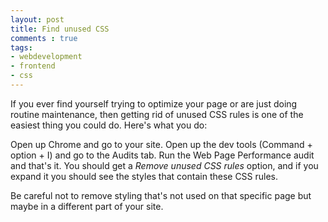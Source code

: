 ```yaml
---
layout: post
title: Find unused CSS
comments : true
tags:
- webdevelopment
- frontend
- css
---
```


If you ever find yourself trying to optimize your page or are just doing routine maintenance, then getting rid of unused CSS rules is one of the easiest thing you could do. Here's what you do:

Open up Chrome and go to your site. Open up the dev tools (Command + option + I) and go to the Audits tab. Run the Web Page Performance audit and that's it. You should get a *Remove unused CSS rules* option, and if you expand it you should see the styles that contain these CSS rules. 

Be careful not to remove styling that's not used on that specific page but maybe in a different part of your site.